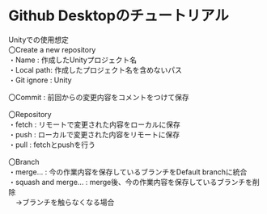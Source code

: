# Github Desktopのチュートリアル
Unityでの使用想定  
〇Create a new repository  
・Name : 作成したUnityプロジェクト名  
・Local path: 作成したプロジェクト名を含めないパス  
・Git ignore : Unity

〇Commit : 前回からの変更内容をコメントをつけて保存

〇Repository  
・fetch : リモートで変更された内容をローカルに保存  
・push : ローカルで変更された内容をリモートに保存  
・pull : fetchとpushを行う

〇Branch  
・merge... : 今の作業内容を保存しているブランチをDefault branchに統合  
・squash and merge... : merge後、今の作業内容を保存しているブランチを削除  
　->ブランチを触らなくなる場合  